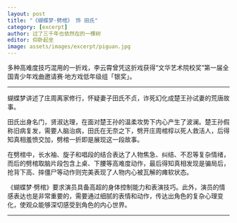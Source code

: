 ```yaml
---
layout: post
title: "《蝴蝶梦·劈棺》 饰 田氏"
category: [excerpt]
author: 过了三千年也依然在的一棵树
editor: 仰卧起坐
image: assets/images/excerpt/piguan.jpg
---
```


多种高难度技巧混用的一折戏，李云霄曾凭这折戏获得“文华艺术院校奖”第一届全国青少年戏曲邀请赛·地方戏低年级组「银奖」。

---

蝴蝶梦讲述了庄周离家修行，怀疑妻子田氏不贞，诈死幻化成‌楚王孙试妻的荒唐故事。

田氏出身名门，贤淑达理，在面对楚王孙的温柔攻势下内心产生了波澜。楚王孙假称旧病复发，需要人脑治病，田氏在无奈之下，劈开庄周棺椁以死人救活人，后得知真相羞愤交加，劈棺一折即是展现这一段故事。

在劈棺中，长水袖、旋子和唱段的结合表达了人物焦急、纠结、不忍等复杂情绪，而后的劈棺取脑片段包含上桌、下腰等高难度动作，最后得知真相发现是骗局后，抢背下高、摔僵尸等动作则完美表现了人物内心被瓦解的瘫软状态。

《蝴蝶梦·劈棺》要求演员具备高超的身体控制能力和表演技巧。此外，演员的情感表达也是非常重要的，需要通过细腻的表情和动作，传达出角色的复杂心理变化，使观众能够深切感受到角色的内心世界‌。

---
<!-- <p>
<small>
参考资料: <br />
</small>
</p> -->
